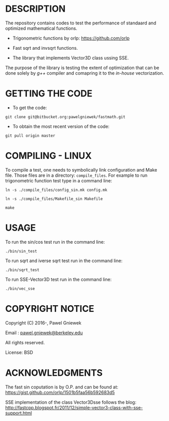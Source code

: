 DESCRIPTION
==================================================
The repository contains codes to test the performance 
of standaard and optimized mathematical functions.

* Trigonometric functions by orlp:
https://github.com/orlp

* Fast sqrt and invsqrt functions. 

* The library that implements Vector3D class ussing SSE.

The purpose of the library is testing the extent of optimization that can 
be done solely by _g++_ compiler and comapring it to the _in-house_ vectorization.

GETTING THE CODE
==================================================
* To get the code:
```
git clone git@bitbucket.org:pawelgniewek/fastmath.git
```

* To obtain the most recent version of the code:
```
git pull origin master
```


COMPILING - LINUX
==================================================
To compile a test, one needs to symbolically link
configuration and Make file.
Those files are in a directory: ```compile_files```.
For example to run trigonometric function test 
type in a command line:
```
ln -s ./compile_files/config_sin.mk config.mk

ln -s ./compile_files/Makefile_sin Makefile

make
```

USAGE
=====
To run the sin/cos test run in the command line:
```
./bin/sin_test
```

To run sqrt and iverse sqrt test run in the command line:
```
./bin/sqrt_test
```

To run SSE-Vector3D test run in the command line:
```
./bin/vec_sse
```

COPYRIGHT NOTICE
================
Copyright (C) 2016-,  Pawel Gniewek

Email  : pawel.gniewek@berkeley.edu

All rights reserved.

License: BSD

ACKNOWLEDGMENTS
===============
The fast sin coputation is by O.P. and can be found at:
https://gist.github.com/orlp/1501b5faa56b592683d5

SSE implementation of the class Vector3Dsse follows the blog:
http://fastcpp.blogspot.fr/2011/12/simple-vector3-class-with-sse-support.html
